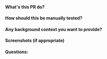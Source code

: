 #### What's this PR do?

#### How should this be manually tested?

#### Any background context you want to provide?

#### Screenshots (if appropriate)

#### Questions:
